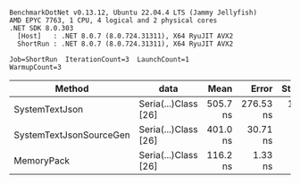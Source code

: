 ```

BenchmarkDotNet v0.13.12, Ubuntu 22.04.4 LTS (Jammy Jellyfish)
AMD EPYC 7763, 1 CPU, 4 logical and 2 physical cores
.NET SDK 8.0.303
  [Host]   : .NET 8.0.7 (8.0.724.31311), X64 RyuJIT AVX2
  ShortRun : .NET 8.0.7 (8.0.724.31311), X64 RyuJIT AVX2

Job=ShortRun  IterationCount=3  LaunchCount=1  
WarmupCount=3  

```
| Method                  | data                 | Mean     | Error     | StdDev   | Min      | Max      | Gen0   | Allocated |
|------------------------ |--------------------- |---------:|----------:|---------:|---------:|---------:|-------:|----------:|
| SystemTextJson          | Seria(...)Class [26] | 505.7 ns | 276.53 ns | 15.16 ns | 496.5 ns | 523.2 ns | 0.0038 |     328 B |
| SystemTextJsonSourceGen | Seria(...)Class [26] | 401.0 ns |  30.71 ns |  1.68 ns | 399.2 ns | 402.6 ns | 0.0043 |     368 B |
| MemoryPack              | Seria(...)Class [26] | 116.2 ns |   1.33 ns |  0.07 ns | 116.1 ns | 116.3 ns | 0.0014 |     128 B |
